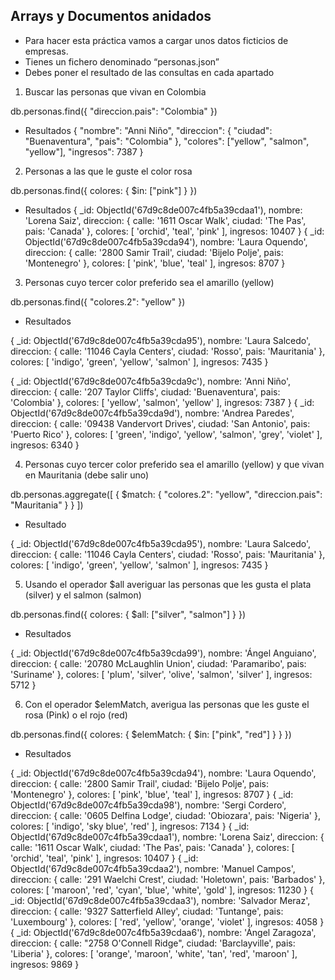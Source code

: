 ## Arrays y Documentos anidados 

- Para hacer esta práctica vamos a cargar unos datos ficticios de empresas.
- Tienes un fichero denominado “personas.json”
- Debes poner el resultado de las consultas en cada apartado

1. Buscar las personas que vivan en Colombia

db.personas.find({ "direccion.pais": "Colombia" })

- Resultados 
{
  "nombre": "Anni Niño",
  "direccion": {
    "ciudad": "Buenaventura",
    "pais": "Colombia"
  },
  "colores": ["yellow", "salmon", "yellow"],
  "ingresos": 7387
}

2. Personas a las que le guste el color rosa

db.personas.find({
  colores: { $in: ["pink"] }
})

- Resultados 
{
  _id: ObjectId('67d9c8de007c4fb5a39cdaa1'),
  nombre: 'Lorena Saiz',
  direccion: {
    calle: '1611 Oscar Walk',
    ciudad: 'The Pas',
    pais: 'Canada'
  },
  colores: [
    'orchid',
    'teal',
    'pink'
  ],
  ingresos: 10407
}
{
  _id: ObjectId('67d9c8de007c4fb5a39cda94'),
  nombre: 'Laura Oquendo',
  direccion: {
    calle: '2800 Samir Trail',
    ciudad: 'Bijelo Polje',
    pais: 'Montenegro'
  },
  colores: [
    'pink',
    'blue',
    'teal'
  ],
  ingresos: 8707
}

3. Personas cuyo tercer color preferido sea el amarillo (yellow)

db.personas.find({ "colores.2": "yellow" })

- Resultados 

{
  _id: ObjectId('67d9c8de007c4fb5a39cda95'),
  nombre: 'Laura Salcedo',
  direccion: {
    calle: '11046 Cayla Centers',
    ciudad: 'Rosso',
    pais: 'Mauritania'
  },
  colores: [
    'indigo',
    'green',
    'yellow',
    'salmon'
  ],
  ingresos: 7435
}

{
  _id: ObjectId('67d9c8de007c4fb5a39cda9c'),
  nombre: 'Anni Niño',
  direccion: {
    calle: '207 Taylor Cliffs',
    ciudad: 'Buenaventura',
    pais: 'Colombia'
  },
  colores: [
    'yellow',
    'salmon',
    'yellow'
  ],
  ingresos: 7387
}
{
  _id: ObjectId('67d9c8de007c4fb5a39cda9d'),
  nombre: 'Andrea Paredes',
  direccion: {
    calle: '09438 Vandervort Drives',
    ciudad: 'San Antonio',
    pais: 'Puerto Rico'
  },
  colores: [
    'green',
    'indigo',
    'yellow',
    'salmon',
    'grey',
    'violet'
  ],
  ingresos: 6340
}


4. Personas cuyo tercer color preferido sea el amarillo (yellow) y que vivan en Mauritania (debe salir uno)

db.personas.aggregate([
  {
    $match: {
      "colores.2": "yellow",
      "direccion.pais": "Mauritania"
    }
  }
])

- Resultado

{
  _id: ObjectId('67d9c8de007c4fb5a39cda95'),
  nombre: 'Laura Salcedo',
  direccion: {
    calle: '11046 Cayla Centers',
    ciudad: 'Rosso',
    pais: 'Mauritania'
  },
  colores: [
    'indigo',
    'green',
    'yellow',
    'salmon'
  ],
  ingresos: 7435
}

5.  Usando el operador $all averiguar las personas que les gusta el plata (silver) y el salmon (salmon)

db.personas.find({
  colores: { $all: ["silver", "salmon"] }
})

- Resultados

{
  _id: ObjectId('67d9c8de007c4fb5a39cda99'),
  nombre: 'Ángel Anguiano',
  direccion: {
    calle: '20780 McLaughlin Union',
    ciudad: 'Paramaribo',
    pais: 'Suriname'
  },
  colores: [
    'plum',
    'silver',
    'olive',
    'salmon',
    'silver'
  ],
  ingresos: 5712
}

6. Con el operador $elemMatch, averigua las personas que les guste el rosa (Pink) o el rojo (red)

db.personas.find({
  colores: { $elemMatch: { $in: ["pink", "red"] } }
})

- Resultados

{
  _id: ObjectId('67d9c8de007c4fb5a39cda94'),
  nombre: 'Laura Oquendo',
  direccion: {
    calle: '2800 Samir Trail',
    ciudad: 'Bijelo Polje',
    pais: 'Montenegro'
  },
  colores: [
    'pink',
    'blue',
    'teal'
  ],
  ingresos: 8707
}
{
  _id: ObjectId('67d9c8de007c4fb5a39cda98'),
  nombre: 'Sergi Cordero',
  direccion: {
    calle: '0605 Delfina Lodge',
    ciudad: 'Obiozara',
    pais: 'Nigeria'
  },
  colores: [
    'indigo',
    'sky blue',
    'red'
  ],
  ingresos: 7134
}
{
  _id: ObjectId('67d9c8de007c4fb5a39cdaa1'),
  nombre: 'Lorena Saiz',
  direccion: {
    calle: '1611 Oscar Walk',
    ciudad: 'The Pas',
    pais: 'Canada'
  },
  colores: [
    'orchid',
    'teal',
    'pink'
  ],
  ingresos: 10407
}
{
  _id: ObjectId('67d9c8de007c4fb5a39cdaa2'),
  nombre: 'Manuel Campos',
  direccion: {
    calle: '291 Waelchi Crest',
    ciudad: 'Holetown',
    pais: 'Barbados'
  },
  colores: [
    'maroon',
    'red',
    'cyan',
    'blue',
    'white',
    'gold'
  ],
  ingresos: 11230
}
{
  _id: ObjectId('67d9c8de007c4fb5a39cdaa3'),
  nombre: 'Salvador Meraz',
  direccion: {
    calle: '9327 Satterfield Alley',
    ciudad: 'Tuntange',
    pais: 'Luxembourg'
  },
  colores: [
    'red',
    'yellow',
    'orange',
    'violet'
  ],
  ingresos: 4058
}
{
  _id: ObjectId('67d9c8de007c4fb5a39cdaa6'),
  nombre: 'Ángel Zaragoza',
  direccion: {
    calle: "2758 O'Connell Ridge",
    ciudad: 'Barclayville',
    pais: 'Liberia'
  },
  colores: [
    'orange',
    'maroon',
    'white',
    'tan',
    'red',
    'maroon'
  ],
  ingresos: 9869
}
